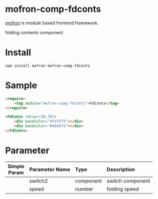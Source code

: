 # mofron-comp-fdconts
[mofron](https://mofron.github.io/mofron/) is module based frontend framework.

folding contents component


# Install
```
npm install mofron mofron-comp-fdconts
```

# Sample
```html
<require>
    <tag module="mofron-comp-fdconts">FdConts</tag>
</require>

<FdConts ratio=(30,70)>
    <div baseColor="#faf5f5"></div>
    <div baseColor="#e6e6fa"></div>
</FdConts>
```
# Parameter

|Simple<br>Param | Parameter Name | Type | Description |
|:--------------:|:---------------|:-----|:------------|
| | switch2 | component | switch component |
| | speed | number | folding speed |


